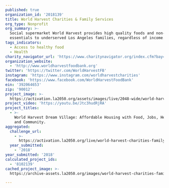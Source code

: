 ```yaml
---
published: true
organization_id: '2018139'
title: World Harvest Charities & Family Services
org_type: Nonprofit
org_summary: >-
  Social supermarket World Harvest provides high quality foods and non-food
  essentials to underserved Los Angeles families, regardless of income.
tags_indicators:
  - Access to healthy food
  - Health
charity_navigator_url: 'https://www.charitynavigator.org/index.cfm?bay=search.profile&ein=392064653'
organization_website:
  - 'http://www.worldharvestfoodbank.org'
twitter: 'https://twitter.com/WorldHarvestFB'
instagram: 'https://www.instagram.com/worldharvestcharities'
facebook: 'https://www.facebook.com/WorldHarvestFoodBank'
ein: '392064653'
zip: '90012'
project_image: >-
  https://activation.la2050.org/assets/images/live/2048-wide/world-harvest-charities-family-services.jpg
project_video: 'https://youtu.be/Jtc3hudRjRA'
project_titles:
  - >-
    World Harvest Dream Village: Affordable Housing with Food, Jobs, Healthcare,
    and Community.
aggregated:
  challenge_url:
    - >-
      https://activation.la2050.org/live/world-harvest-charities-family-services/
  year_submitted:
    - '2018'
year_submitted: '2018'
calculated_project_ids:
  - '8102139'
cached_project_image: >-
  https://archive-assets.la2050.org/images/world-harvest-charities-family-services/activation.la2050.org/assets/images/live/2048-wide/world-harvest-charities-family-services.jpg

---
```

